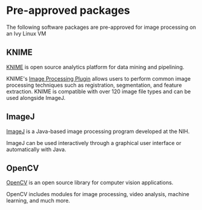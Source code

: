 # Pre-approved packages

The following software packages are pre-approved for image processing on an Ivy Linux VM


## KNIME

[KNIME](https://www.knime.com/) is open source analytics platform for data mining and pipelining. 

KNIME's [Image Processing Plugin](https://www.knime.com/community/image-processing) allows users to perform common image processing
techniques such as registration, segmentation, and feature extraction. KNIME is compatible with over 120 image file types and can be
used alongside ImageJ.

## ImageJ

[ImageJ](https://imagej.net/) is a Java-based image processing program developed at the NIH.

ImageJ can be used interactively through a graphical user interface or automatically with Java.

## OpenCV

[OpenCV](https://opencv.org/) is an open source library for computer vision applications.

OpenCV includes modules for image processing, video analysis, machine learning, and much more.